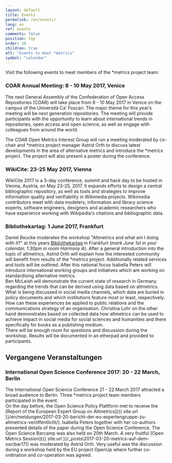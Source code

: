```yaml
---
layout: default
title: Events
permalink: /en/events/
lang: en
ref: events
comments: false
position: top
order: 20
children: true
alt: "Events to meet *metrics"
symbol: "calendar"
---
```


Visit the following events to meet members of the \*metrics project team:

### COAR Annual Meeting: 8 - 10 May 2017, Venice

The next General Assembly of the Confederation of Open Access Repositories (COAR) will take place from 8 - 10 May 2017 in Venice on the campus of the Università Ca’ Foscari. The major theme for this year’s meeting will be next generation repositories. The meeting will provide participants with the opportunity to learn about international trends in repositories, open access and open science, as well as engage with colleagues from around the world.

The COAR Open Metrics Interest Group will run a meeting moderated by co-chair and \*metrics project manager Astrid Orth to discuss latest developments in the area of alternative metrics and introduce the \*metrics project. The project will also present a poster during the conference.

### WikiCite: 23-25 May 2017, Vienna

WikiCite 2017 is a 3-day conference, summit and hack day to be hosted in Vienna, Austria, on May 23-25, 2017. It expands efforts to design a central bibliographic repository, as well as tools and strategies to improve information quality and verifiability in Wikimedia projects. Wikimedia contributors meet with data modelers, information and library science experts, software engineers, designers and academic researchers who have experience working with Wikipedia's citations and bibliographic data.


### Bibliothekartag: 1 June 2017, Frankfurt

Daniel Beucke moderates the workshop "Altmetrics and what am I doing with it?" at this years [Bibliothekartag](http://bibliothekartag2017.de/) in Frankfurt (_mark June 1st in your calendar, 1:30pm in room Harmony A_). After a general introduction into the topic of altmetrics, Astrid Orth will explain how the interested community will benefit from results of the \*metrics project. Additionally related services and tools will be outlined. After this national focus Isabella Peters will introduce international working groups and initiatives which are working on standardising alternative metrics.  
Ben McLeish will demonstrate the current state of research in Germany regarding the trends that can be derived using data based on altmetrics. What is being discussed in social media channels, which data are buried in policy documents and which institutions feature most or least, respectively. How can these experiences be applied to public relations and the communications strategy of an organisation. Christina Lohr on the other hand demonstrates based on collected data how altmetrics can be used to achieve impact in social media for social sciences and humanities and there specifically for books as a publishing medium.  
There will be enough room for questions and discussion during the workshop. Results will be documented in an etherpad and provided to participants.  

## Vergangene Veranstaltungen

### International Open Science Conference 2017: 20 - 22 March, Berlin

The International Open Science Conference 21 - 22 March 2017 attracted a broad audience to Berlin. Three \*metrics project team members participated in the event.  
On the day before, the Open Science Policy Plattform met to receive the [Report of the European Expert Group on Altmetrics]({{ site.url }}/en/meldungen/2017-03-20-bericht-der-eu-expertengruppe-zu-altmetrics-veröffentlicht/). Isabella Peters together with her co-authors presented details of the paper during the Open Science Conference. The Open Science Barcamp was also held on 20th March. A very fruitful [Open Metrics Session]({{ site.url }}/_posts\2017-03-20-metrics-auf-dem-oscibar17)) was moderated by Astrid Orth. Very useful was the discussion during a workshop held by the EU project OpenUp where further co-ordination and co-operation was agreed.
